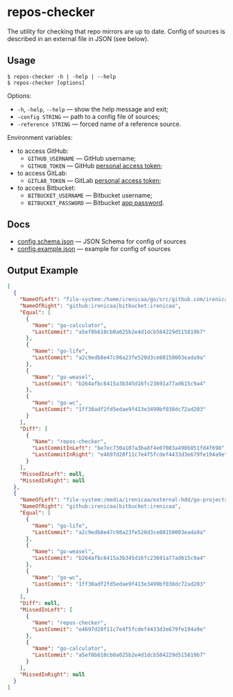 # repos-checker

The utility for checking that repo mirrors are up to date. Config of sources is described in an external file in JSON (see below).

## Usage

```
$ repos-checker -h | -help | --help
$ repos-checker [options]
```

Options:

- `-h`, `-help`, `--help` &mdash; show the help message and exit;
- `-config STRING` &mdash; path to a config file of sources;
- `-reference STRING` &mdash; forced name of a reference source.

Environment variables:

- to access GitHub:
  - `GITHUB_USERNAME` &mdash; GitHub username;
  - `GITHUB_TOKEN` &mdash; GitHub [personal access token](https://docs.github.com/en/free-pro-team@latest/github/authenticating-to-github/creating-a-personal-access-token);
- to access GitLab:
  - `GITLAB_TOKEN` &mdash; GitLab [personal access token](https://docs.gitlab.com/ee/user/profile/personal_access_tokens.html);
- to access Bitbucket:
  - `BITBUCKET_USERNAME` &mdash; Bitbucket username;
  - `BITBUCKET_PASSWORD` &mdash; Bitbucket [app password](https://support.atlassian.com/bitbucket-cloud/docs/app-passwords/).

## Docs

- [config.schema.json](../../docs/config.schema.json) &mdash; JSON Schema for config of sources
- [config.example.json](../../docs/config.example.json) &mdash; example for config of sources

## Output Example

```json
[
  {
    "NameOfLeft": "file-system:/home/irenicaa/go/src/github.com/irenicaa",
    "NameOfRight": "github:irenicaa|bitbucket:irenicaa",
    "Equal": [
      {
        "Name": "go-calculator",
        "LastCommit": "a5ef8b610cb0a025b2e4d1dcb584229d515819b7"
      },
      {
        "Name": "go-life",
        "LastCommit": "a2c9edb8e47c98a23fe520d3ce80150003eada9a"
      },
      {
        "Name": "go-weasel",
        "LastCommit": "b264afbc6415a3b345d16fc23691a77ad615c9a4"
      },
      {
        "Name": "go-wc",
        "LastCommit": "1ff30adf2fd5edae9f413e3499bf038dc72ad203"
      }
    ],
    "Diff": [
      {
        "Name": "repos-checker",
        "LastCommitInLeft": "be7ec730a107a3ba8f4e07083a498b851fd4f698",
        "LastCommitInRight": "e4697d20f11c7e4f5fcdef4433d3e679fe194a9e"
      }
    ],
    "MissedInLeft": null,
    "MissedInRight": null
  },
  {
    "NameOfLeft": "file-system:/media/irenicaa/external-hdd/go-projects",
    "NameOfRight": "github:irenicaa|bitbucket:irenicaa",
    "Equal": [
      {
        "Name": "go-life",
        "LastCommit": "a2c9edb8e47c98a23fe520d3ce80150003eada9a"
      },
      {
        "Name": "go-weasel",
        "LastCommit": "b264afbc6415a3b345d16fc23691a77ad615c9a4"
      },
      {
        "Name": "go-wc",
        "LastCommit": "1ff30adf2fd5edae9f413e3499bf038dc72ad203"
      }
    ],
    "Diff": null,
    "MissedInLeft": [
      {
        "Name": "repos-checker",
        "LastCommit": "e4697d20f11c7e4f5fcdef4433d3e679fe194a9e"
      },
      {
        "Name": "go-calculator",
        "LastCommit": "a5ef8b610cb0a025b2e4d1dcb584229d515819b7"
      }
    ],
    "MissedInRight": null
  }
]
```
